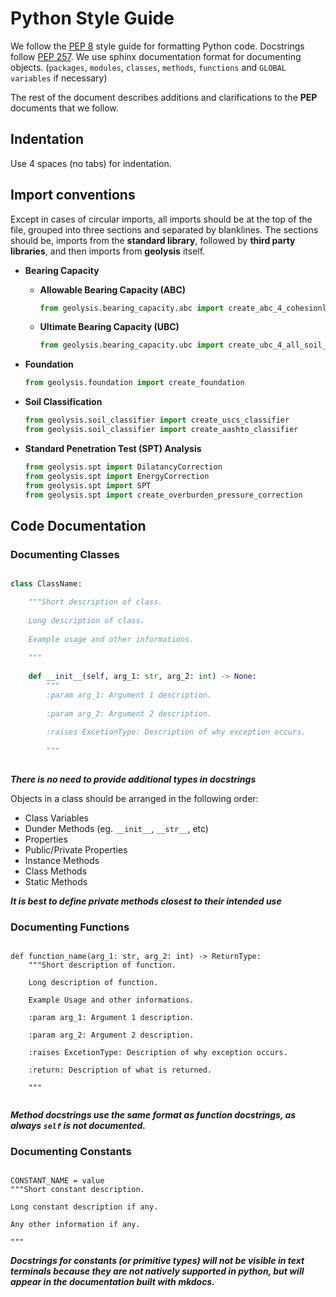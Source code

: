 # Python Style Guide

We follow the [PEP 8](https://www.python.org/dev/peps/pep-0008/) style 
guide for formatting Python code. Docstrings follow
[PEP 257](https://www.python.org/dev/peps/pep-0257/). We use sphinx 
documentation format for documenting objects. (`packages`, `modules`, 
`classes`, `methods`, `functions` and `GLOBAL variables` if necessary)

The rest of the document describes additions and clarifications to the **PEP**
documents that we follow.

## Indentation

Use 4 spaces (no tabs) for indentation.

## Import conventions

Except in cases of circular imports, all imports should be at the top of the
file, grouped into three sections and separated by blanklines. The sections
should be, imports from the **standard library**, followed by
**third party libraries**, and then imports from **geolysis** itself.

- **Bearing Capacity**

    - **Allowable Bearing Capacity (ABC)**
     
      ```python
      from geolysis.bearing_capacity.abc import create_abc_4_cohesionless_soils
      ```
        
    - **Ultimate Bearing Capacity (UBC)**
     
      ```python
      from geolysis.bearing_capacity.ubc import create_ubc_4_all_soil_types
      ```

- **Foundation**
 
  ```python
  from geolysis.foundation import create_foundation
  ```
  
- **Soil Classification**
 
  ```python
  from geolysis.soil_classifier import create_uscs_classifier
  from geolysis.soil_classifier import create_aashto_classifier
  ```
 
- **Standard Penetration Test (SPT) Analysis**
 
  ```python
  from geolysis.spt import DilatancyCorrection
  from geolysis.spt import EnergyCorrection
  from geolysis.spt import SPT
  from geolysis.spt import create_overburden_pressure_correction
  ```
    
## Code Documentation

### Documenting Classes

```python

class ClassName:

    """Short description of class.
    
    Long description of class.
    
    Example usage and other informations.
    
    """
    
    def __init__(self, arg_1: str, arg_2: int) -> None:
        """
        :param arg_1: Argument 1 description.
        
        :param arg_2: Argument 2 description.
        
        :raises ExcetionType: Description of why exception occurs.
     
        """
        
```

**_There is no need to provide additional types in docstrings_**

Objects in a class should be arranged in the following order:

- Class Variables
- Dunder Methods (eg. ``__init__``, ``__str__``, etc)
- Properties
- Public/Private Properties
- Instance Methods
- Class Methods
- Static Methods

**_It is best to define private methods closest to their intended use_**

### Documenting Functions

```text

def function_name(arg_1: str, arg_2: int) -> ReturnType:
    """Short description of function.
    
    Long description of function.
    
    Example Usage and other informations.
    
    :param arg_1: Argument 1 description.
        
    :param arg_2: Argument 2 description.
        
    :raises ExcetionType: Description of why exception occurs.
    
    :return: Description of what is returned.
     
    """
    
```

**_Method docstrings use the same format as function docstrings, as always
`self` is not documented._**

### Documenting Constants

```text

CONSTANT_NAME = value
"""Short constant description.

Long constant description if any.

Any other information if any.

"""

```

**_Docstrings for constants (or primitive types) will not be visible in text 
terminals because they are not natively supported in python, but will appear 
in the documentation built with mkdocs._**
